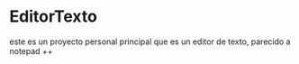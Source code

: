 # EditorTexto
este es un proyecto personal principal que es un editor de texto, parecido a notepad ++
